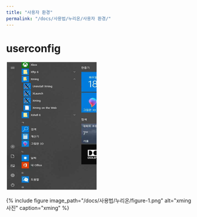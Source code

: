 ```yaml
---
title: "사용자 환경"
permalink: "/docs/사용법/누리온/사용자 환경/"
---
```


# userconfig

![이미지](./figure-1.png)

{% include figure image_path="/docs/사용법/누리온/figure-1.png" alt="xming 사진" caption="xming" %}